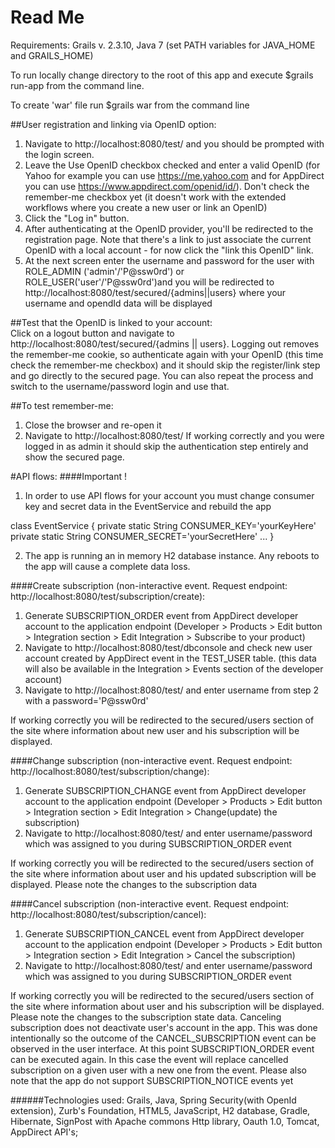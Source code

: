 # Read Me
Requirements: Grails v. 2.3.10, Java 7 (set PATH variables for JAVA_HOME and GRAILS_HOME)

To run locally change directory to the root of this app and execute $grails run-app from the command line.

To create 'war' file run $grails war from the command line

##User registration and linking via OpenID option:
1. Navigate to http://localhost:8080/test/ and you should be prompted with the login screen.
2. Leave the Use OpenID checkbox checked and enter a valid OpenID (for Yahoo for example you can use https://me.yahoo.com and for AppDirect you can use https://www.appdirect.com/openid/id/). Don't check the remember-me checkbox yet (it doesn't work with the extended workflows where you create a new user or link an OpenID)
3. Click the "Log in" button.
4. After authenticating at the OpenID provider, you'll be redirected to the registration page. Note that there's a link to just associate the current OpenID with a local account - for now click the "link this OpenID" link.
5. At the next screen enter the username and password for the user with ROLE_ADMIN ('admin'/'P@ssw0rd') or ROLE_USER('user'/'P@ssw0rd')and you will be redirected to http://localhost:8080/test/secured/{admins||users} where your username and opendId data will be displayed </br>

##Test that the OpenID is linked to your account: </br>
Click on a logout button and navigate to http://localhost:8080/test/secured/{admins || users}. Logging out removes the remember-me cookie, so authenticate again with your OpenID (this time check the remember-me checkbox) and it should skip the register/link step and go directly to the secured page. You can also repeat the process and switch to the username/password login and use that.


##To test remember-me:
1. Close the browser and re-open it
2. Navigate to http://localhost:8080/test/
If working correctly and you were logged in as admin it should skip the authentication step entirely and show the secured page.

#API flows:
####Important !
1. In order to use API flows for your account you must change consumer key and secret data in the EventService and rebuild the app 

class EventService {
    private static String CONSUMER_KEY='yourKeyHere'
    private static String CONSUMER_SECRET='yourSecretHere'
...
}

2. The app is running an in memory H2 database instance. Any reboots to the app will cause a complete data loss. 



####Create subscription (non-interactive event. Request endpoint: http://localhost:8080/test/subscription/create):
1. Generate SUBSCRIPTION_ORDER event from AppDirect developer account to the application endpoint (Developer > Products > Edit button > Integration section > Edit Integration > Subscribe to your product)
2. Navigate to http://localhost:8080/test/dbconsole and check new user account created by AppDirect event in the TEST_USER table. (this data will also be available in the Integration > Events section of the developer account)
3. Navigate to http://localhost:8080/test/ and enter username from step 2 with a password='P@ssw0rd'

If working correctly you will be redirected to the secured/users section of the site where information about new user and his subscription will be displayed.

####Change subscription (non-interactive event. Request endpoint: http://localhost:8080/test/subscription/change):
1. Generate SUBSCRIPTION_CHANGE event from AppDirect developer account to the application endpoint (Developer > Products > Edit button > Integration section > Edit Integration > Change(update) the subscription)
2. Navigate to http://localhost:8080/test/ and enter username/password which was assigned to you during SUBSCRIPTION_ORDER event 

If working correctly you will be redirected to the secured/users section of the site where information about user and his updated subscription will be displayed. Please note the changes to the subscription data

####Cancel subscription (non-interactive event. Request endpoint: http://localhost:8080/test/subscription/cancel):
1. Generate SUBSCRIPTION_CANCEL event from AppDirect developer account to the application endpoint (Developer > Products > Edit button > Integration section > Edit Integration > Cancel the subscription)
2. Navigate to http://localhost:8080/test/ and enter username/password which was assigned to you during SUBSCRIPTION_ORDER event

If working correctly you will be redirected to the secured/users section of the site where information about user and his subscription will be displayed. Please note the changes to the subscription state data.
Canceling subscription does not deactivate user's account in the app. This was done intentionally so the outcome of the CANCEL_SUBSCRIPTION event can be observed in the user interface.
At this point SUBSCRIPTION_ORDER event can be executed again. In this case the event will replace cancelled subscription on a given user with a new one from the event.
Please also note that the app do not support SUBSCRIPTION_NOTICE events yet

######Technologies used:
Grails, Java, Spring Security(with OpenId extension), Zurb's Foundation, HTML5, JavaScript, H2 database, Gradle, Hibernate, SignPost with Apache commons Http library, Oauth 1.0, Tomcat, AppDirect API's;
